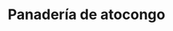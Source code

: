 ---
title: "Panadería de atocongo"
url: /villa-maria-del-triunfo/panaderia-de-atocongo/
shop: panadería
---